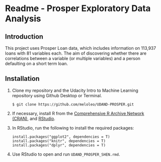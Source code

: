 # Readme - Prosper Exploratory Data Analysis

## Introduction
This project uses Prosper Loan data, which includes information on 113,937 loans with 81 variables each. The aim of discovering whether there are correlations between a variable (or multiple variables) and a person defaulting on a short term loan.

## Installation
1. Clone my repository and the Udacity Intro to Machine Learning repository using Github Desktop or Terminal.

    ```
    $ git clone https://github.com/meloleo/UDAND-PROSPER.git

    ```

2. If necessary, install R from the [Comprehensive R Archive Network (CRAN)](http://cran.r-project.org/), and [RStudio](http://www.rstudio.com/products/rstudio/download/).
3. In RStudio, run the following to install the required packages:

    ```
    install.packages("ggplot2", dependencies = T) 
    install.packages("knitr", dependencies = T)
    install.packages("dplyr", dependencies = T)
    ```

4. Use RStudio to open and run `UDAND_PROSPER_SHEN.rmd`.
